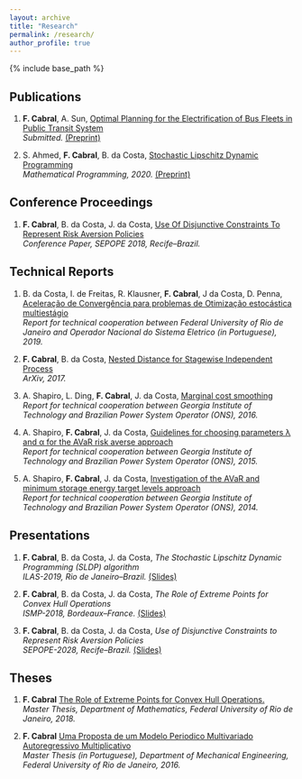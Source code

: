 ```yaml
---
layout: archive
title: "Research"
permalink: /research/
author_profile: true
---
```


{% include base_path %}

## Publications

1. **F. Cabral**, A. Sun,
[Optimal Planning for the Electrification of Bus Fleets in Public Transit System]() \
*Submitted.* [(Preprint)](https://optimization-online.org/2023/04/optimal-planning-for-the-electrification-of-bus-fleets-in-public-transit-systems/)

2. S. Ahmed, **F. Cabral**, B. da Costa,
[Stochastic Lipschitz Dynamic Programming](https://link.springer.com/article/10.1007/s10107-020-01569-z) \
*Mathematical Programming, 2020.* [(Preprint)](http://www.optimization-online.org/DB_HTML/2019/05/7193.html)

## Conference Proceedings

1. **F. Cabral**, B. da Costa, J. da Costa,
[Use Of Disjunctive Constraints To Represent Risk Aversion Policies](http://fcabral3.github.io/files/Proceedings/XIV-SEPOPE-Paper.pdf) \
*Conference Paper, SEPOPE 2018, Recife–Brazil.*

## Technical Reports

1. B. da Costa, I. de Freitas, R. Klausner, **F. Cabral**, J da Costa, D. Penna,
[Aceleração de Convergência para problemas de Otimização estocástica multiestágio](http://fcabral3.github.io/files/Technical_Reports/ONS-2019.pdf) \
*Report for technical cooperation between Federal University of Rio de Janeiro and Operador Nacional do Sistema Eletrico (in Portuguese), 2019.*

2. **F. Cabral**, B. da Costa,
[Nested Distance for Stagewise Independent Process](https://arxiv.org/abs/1711.10633) \
*ArXiv, 2017.*

3. A. Shapiro, L. Ding, **F. Cabral**, J. da Costa,
[Marginal cost smoothing](http://fcabral3.github.io/files/Technical_Reports/ONS-2016.pdf) \
*Report for technical cooperation between Georgia Institute of Technology and Brazilian Power System Operator (ONS), 2016.*

4. A. Shapiro, **F. Cabral**, J. da Costa,
[Guidelines for choosing parameters λ and α for the AVaR risk averse approach](http://fcabral3.github.io/files/Technical_Reports/ONS-2015.pdf) \
*Report for technical cooperation between Georgia Institute of Technology and Brazilian Power System Operator (ONS), 2015.*

5. A. Shapiro, **F. Cabral**, J. da Costa,
[Investigation of the AVaR and minimum storage energy target levels approach](http://fcabral3.github.io/files/Technical_Reports/ONS-2014.pdf) \
*Report for technical cooperation between Georgia Institute of Technology and Brazilian Power System Operator (ONS), 2014.*

## Presentations
1. **F. Cabral**, B. da Costa, J. da Costa,
*The Stochastic Lipschitz Dynamic Programming (SLDP) algorithm* \
*ILAS-2019, Rio de Janeiro–Brazil.* [(Slides)](http://fcabral3.github.io/files/Presentations/2019_ilas.pdf)

2. **F. Cabral**, B. da Costa, J. da Costa,
*The Role of Extreme Points for Convex Hull Operations* \
*ISMP-2018, Bordeaux–France.* [(Slides)](http://fcabral3.github.io/files/Presentations/2018_ismp.pdf)

3. **F. Cabral**, B. da Costa, J. da Costa,
*Use of Disjunctive Constraints to Represent Risk Aversion Policies* \
*SEPOPE-2028, Recife–Brazil.* [(Slides)](http://fcabral3.github.io/files/Presentations/2018_sepope.pdf)

## Theses

1. **F. Cabral**
[The Role of Extreme Points for Convex Hull Operations.](http://fcabral3.github.io/files/Theses/fcabral_master_math.pdf) \
*Master Thesis, Department of Mathematics, Federal University of Rio de Janeiro, 2018.*

2. **F. Cabral**
[Uma Proposta de um Modelo Periodico Multivariado Autoregressivo Multiplicativo](http://fcabral3.github.io/files/Theses/fcabral_master_mechanical_eng.pdf) \
*Master Thesis (in Portuguese), Department of Mechanical Engineering, Federal University of Rio de Janeiro, 2016.*
